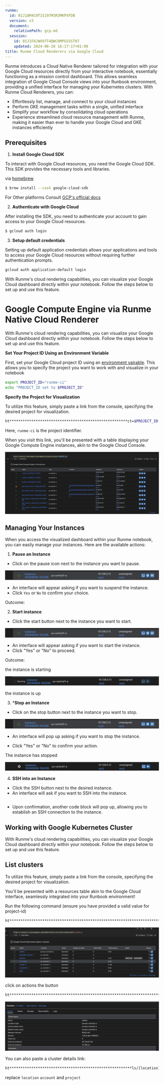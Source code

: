 ```yaml
---
runme:
  id: 01J1AM4C0T1S197M3R3MKPXFDB
  version: v3
  document:
    relativePath: gcp.md
  session:
    id: 01J1F8JWX97T4QWC8MPGS5ST07
    updated: 2024-06-28 16:17:17+01:00
title: Runme Cloud Renderers via Google Cloud
---
```


Runme introduces a Cloud Native Renderer tailored for integration with your Google Cloud resources directly from your interactive notebook, essentially functioning as a mission control dashboard. This allows seamless integration of Google Cloud Console views into your Runbook environment, providing a unified interface for managing your Kubernetes clusters. With Runme Cloud Renderers, you can:

- Effortlessly list, manage, and connect to your cloud instances
- Perform GKE management tasks within a single, unified interface
- Simplify your workflow by consolidating cloud operations
- Experience streamlined cloud resource management with Runme, making it easier than ever to handle your Google Cloud and GKE instances efficiently

## Prerequisites

1. **Install Google Cloud SDK**

To interact with Google Cloud resources, you need the Google Cloud SDK. This SDK provides the necessary tools and libraries.

via [homebrew](ht***********sh/)

```sh {"id":"01J1ANGXDNJ462THYDNVPWZJTP"}
$ brew install --cask google-cloud-sdk
```

For Other platforms Consult [GCP's official docs](ht*************************************ll)

2. **Authenticate with Google Cloud**

After installing the SDK, you need to authenticate your account to gain access to your Google Cloud resources.

```sh {"id":"01J1CX6BXBBQ433QSKDNYDX3Q5"}
$ gcloud auth login
```

3. **Setup default credentials**

Setting up default application credentials allows your applications and tools to access your Google Cloud resources without requiring further authentication prompts.

```sh {"id":"01J1CX90BA6VECCBJAWSWA369W"}
gcloud auth application-default login
```

With Runme's cloud rendering capabilities, you can visualize your Google Cloud dashboard directly within your notebook. Follow the steps below to set up and use this feature.

# Google Compute Engine via Runme Native Cloud Renderer

With Runme's cloud rendering capabilities, you can visualize your Google Cloud dashboard directly within your notebook. Follow the steps below to set up and use this feature.

**Set Your Project ID Using an Environment Variable**

First, set your Google Cloud project ID using an [environment vairable](ht************************************************************************ts). This allows you to specify the project you want to work with and visualize in your notebook

```sh {"id":"01J1AQK0KF874HAGT2HGYG3VFK"}
export PROJECT_ID="runme-ci"
echo "PROJECT_ID set to $PROJECT_ID"
```

**Specify the Project for Visualization**

To utilize this feature, simply paste a link from the console, specifying the desired project for visualization.

```sh {"id":"01J1CXFZ8AS8VS42KX85A1D7HK"}
ht******************************************************ct=$PROJECT_ID
```

Here, `runme-ci` is the project identifier.

When you visit this link, you'll be presented with a table displaying your Google Compute Engine instances, akin to the Google Cloud Console.

![alt text](../../../static/img/Integration/gce-dashboard.png)

## Managing Your Instances

When you access the visualized dashboard within your Runme notebook, you can easily manage your instances. Here are the available actions:

1. **Pause an Instance**

- Click on the pause icon next to the instance you want to pause.

![pause](../../../static/img/Integration/test-runme-cloud.png)

- An interface will appear asking if you want to suspend the instance.
- Click `Yes` or `No` to confirm your choice.

Outcome:

2. **Start instance**

- Click the start button next to the instance you want to start.

![start](../../../static/img/Integration/test-runme-cloud.png)

- An interface will appear asking if you want to start the instance.
- Click "Yes" or "No" to proceed.

Outcome:

the instance is starting

![starting instance](../../../static/img/Integration/starting-runme.png)

the instance is up

3. ***Stop an Instance**

- Click on the stop button next to the instance you want to stop.

![stop](../../../static/img/Integration/test-runme-cloud.png)

- An interface will pop up asking if you want to stop the instance.

- Click "Yes" or "No" to confirm your action.

The instance has stopped

![stop](../../../static/img/Integration/stop-cloud-render.png)

4. **SSH into an Instance**

- Click the SSH button next to the desired instance.
- An interface will ask if you want to SSH into the instance.

```sh {"id":"01J1FPQZWYSX4W69V1138SZJ1R"}

```

- Upon confirmation, another code block will pop up, allowing you to establish an SSH connection to the instance.

## Working with Google Kubernetes Cluster

With Runme's cloud rendering capabilities, you can visualize your Google Cloud dashboard directly within your notebook. Follow the steps below to set up and use this feature.

## List clusters

To utilize this feature, simply paste a link from the console, specifying the desired project for visualization.

You'll be presented with a resources table akin to the Google Cloud interface, seamlessly integrated into your Runbook environment!

Run the following command (ensure you have provided a valid value for project-id)

```sh {"id":"01J1D05NR48FG1QYVD6RDF9KJ5"}
ht************************************************************************id
```

![click up](../../../static/img/Integration/list-cluster.png)

click on actions the button

```sh {"background":"false","id":"01J1D07SGQ84ZH1GZSYYVGFTC3"}
ht***********************************************************************************************************ci
```

![test](../../../static/img/Integration/cluster-detail.png)

You can also paste a cluster details link:

```sh {"id":"01J1D71J5NS0NH2KJS39JHYYS5"}
ht********************************************************ls/[location]/[account]/details?project=[project]
```

replace `location` `account` and `project`
